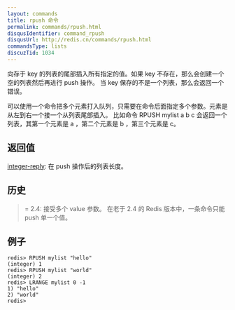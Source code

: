 ```yaml
---
layout: commands
title: rpush 命令
permalink: commands/rpush.html
disqusIdentifier: command_rpush
disqusUrl: http://redis.cn/commands/rpush.html
commandsType: lists
discuzTid: 1034
---
```


向存于 key 的列表的尾部插入所有指定的值。如果 key 不存在，那么会创建一个空的列表然后再进行 push 操作。 当 key 保存的不是一个列表，那么会返回一个错误。

可以使用一个命令把多个元素打入队列，只需要在命令后面指定多个参数。元素是从左到右一个接一个从列表尾部插入。 比如命令 RPUSH mylist a b c 会返回一个列表，其第一个元素是 a ，第二个元素是 b ，第三个元素是 c。

## 返回值

[integer-reply](/topics/protocol.html#integer-reply): 在 push 操作后的列表长度。

## 历史

>= 2.4: 接受多个 value 参数。 在老于 2.4 的 Redis 版本中，一条命令只能 push 单一个值。

## 例子
	
	redis> RPUSH mylist "hello"
	(integer) 1
	redis> RPUSH mylist "world"
	(integer) 2
	redis> LRANGE mylist 0 -1
	1) "hello"
	2) "world"
	redis> 